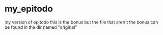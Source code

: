 # my_epitodo
my version of epitodo this is the bonus but the file that aren't the bonus can be found in the dir named "original"
